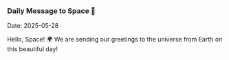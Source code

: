 ### Daily Message to Space 🌌
Date: 2025-05-28

Hello, Space! 🌍 We are sending our greetings to the universe from Earth on this beautiful day!
